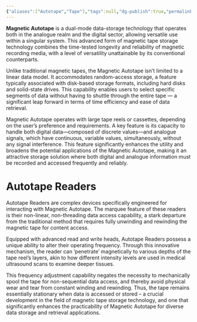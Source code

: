```yaml
---
{"aliases":["Autotape","Tape"],"tags":null,"dg-publish":true,"permalink":"/narrative/concepts/tech/magnetic-autotape/","dgPassFrontmatter":true}
---
```


**Magnetic Autotape** is a dual-mode data-storage technology that operates both in the analogue realm and the digital sector, allowing versatile use within a singular system. This advanced form of magnetic tape storage technology combines the time-tested longevity and reliability of magnetic recording media, with a level of versatility unattainable by its conventional counterparts.

Unlike traditional magnetic tapes, the Magnetic Autotape isn’t limited to a linear data model. It accommodates random-access storage, a feature typically associated with disk-based storage formats, including hard disks and solid-state drives. This capability enables users to select specific segments of data without having to shuttle through the entire tape — a significant leap forward in terms of time efficiency and ease of data retrieval.

Magnetic Autotape operates with large tape reels or cassettes, depending on the user’s preference and requirements. A key feature is its capacity to handle both digital data—composed of discrete values—and analogue signals, which have continuous, variable values, simultaneously, without any signal interference. This feature significantly enhances the utility and broadens the potential applications of the Magnetic Autotape, making it an attractive storage solution where both digital and analogue information must be recorded and accessed frequently and reliably.

# Autotape Readers

Autotape Readers are complex devices specifically engineered for interacting with Magnetic Autotape. The marquee feature of these readers is their non-linear, non-threading data access capability, a stark departure from the traditional method that requires fully unwinding and rewinding the magnetic tape for content access.

Equipped with advanced read and write heads, Autotape Readers possess a unique ability to alter their operating frequency. Through this innovative mechanism, the reader can ‘penetrate’ magnetically to various depths of the tape reel’s layers, akin to how different intensity levels are used in medical ultrasound scans to examine deeper tissues.

This frequency adjustment capability negates the necessity to mechanically spool the tape for non-sequential data access, and thereby avoid physical wear and tear from constant winding and rewinding. Thus, the tape remains essentially stationary when data is accessed or stored – a crucial development in the field of magnetic tape storage technology, and one that significantly enhances the practicability of Magnetic Autotape for diverse data storage and retrieval applications.